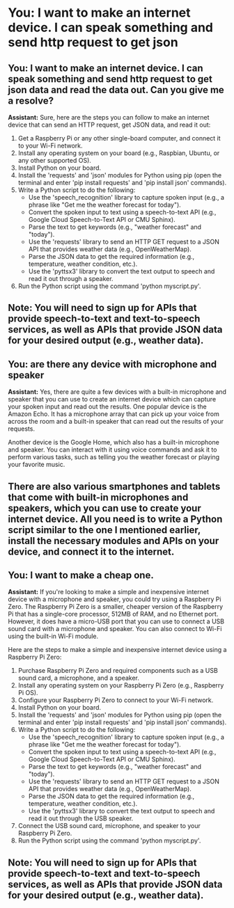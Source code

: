 # **You:** I want to make an internet device. I can speak something and send http request to get json 

**You:** I want to make an internet device. I can speak something and send http request to get json data and read the data out. Can you give me a resolve?
---
**Assistant:** Sure, here are the steps you can follow to make an internet device that can send an HTTP request, get JSON data, and read it out:

1. Get a Raspberry Pi or any other single-board computer, and connect it to your Wi-Fi network.
2. Install any operating system on your board (e.g., Raspbian, Ubuntu, or any other supported OS).
3. Install Python on your board.
4. Install the 'requests' and 'json' modules for Python using pip (open the terminal and enter 'pip install requests' and 'pip install json' commands).
5. Write a Python script to do the following:
   - Use the 'speech_recognition' library to capture spoken input (e.g., a phrase like "Get me the weather forecast for today").
   - Convert the spoken input to text using a speech-to-text API (e.g., Google Cloud Speech-to-Text API or CMU Sphinx).
   - Parse the text to get keywords (e.g., "weather forecast" and "today").
   - Use the 'requests' library to send an HTTP GET request to a JSON API that provides weather data (e.g., OpenWeatherMap).
   - Parse the JSON data to get the required information (e.g., temperature, weather condition, etc.).
   - Use the 'pyttsx3' library to convert the text output to speech and read it out through a speaker.
6. Run the Python script using the command 'python myscript.py'.

Note: You will need to sign up for APIs that provide speech-to-text and text-to-speech services, as well as APIs that provide JSON data for your desired output (e.g., weather data).
---
**You:** are there any device with microphone and speaker
---
**Assistant:** Yes, there are quite a few devices with a built-in microphone and speaker that you can use to create an internet device which can capture your spoken input and read out the results. One popular device is the Amazon Echo. It has a microphone array that can pick up your voice from across the room and a built-in speaker that can read out the results of your requests.

Another device is the Google Home, which also has a built-in microphone and speaker. You can interact with it using voice commands and ask it to perform various tasks, such as telling you the weather forecast or playing your favorite music.

There are also various smartphones and tablets that come with built-in microphones and speakers, which you can use to create your internet device. All you need is to write a Python script similar to the one I mentioned earlier, install the necessary modules and APIs on your device, and connect it to the internet.
---
**You:** I want to make a cheap one.
---
**Assistant:** If you're looking to make a simple and inexpensive internet device with a microphone and speaker, you could try using a Raspberry Pi Zero. The Raspberry Pi Zero is a smaller, cheaper version of the Raspberry Pi that has a single-core processor, 512MB of RAM, and no Ethernet port. However, it does have a micro-USB port that you can use to connect a USB sound card with a microphone and speaker. You can also connect to Wi-Fi using the built-in Wi-Fi module.

Here are the steps to make a simple and inexpensive internet device using a Raspberry Pi Zero:

1. Purchase Raspberry Pi Zero and required components such as a USB sound card, a microphone, and a speaker.
2. Install any operating system on your Raspberry Pi Zero (e.g., Raspberry Pi OS).
3. Configure your Raspberry Pi Zero to connect to your Wi-Fi network.
4. Install Python on your board.
5. Install the 'requests' and 'json' modules for Python using pip (open the terminal and enter 'pip install requests' and 'pip install json' commands).
6. Write a Python script to do the following:
   - Use the 'speech_recognition' library to capture spoken input (e.g., a phrase like "Get me the weather forecast for today").
   - Convert the spoken input to text using a speech-to-text API (e.g., Google Cloud Speech-to-Text API or CMU Sphinx).
   - Parse the text to get keywords (e.g., "weather forecast" and "today").
   - Use the 'requests' library to send an HTTP GET request to a JSON API that provides weather data (e.g., OpenWeatherMap).
   - Parse the JSON data to get the required information (e.g., temperature, weather condition, etc.).
   - Use the 'pyttsx3' library to convert the text output to speech and read it out through the USB speaker.
7. Connect the USB sound card, microphone, and speaker to your Raspberry Pi Zero.
8. Run the Python script using the command 'python myscript.py'.

Note: You will need to sign up for APIs that provide speech-to-text and text-to-speech services, as well as APIs that provide JSON data for your desired output (e.g., weather data).
---
